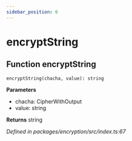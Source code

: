 ```yaml
---
sidebar_position: 6
---
```


# encryptString

## Function encryptString
```encryptString(chacha, value): string```

**Parameters**
- chacha: CipherWithOutput
- value: string

**Returns** string

_Defined in packages/encryption/src/index.ts:67_